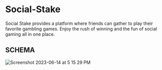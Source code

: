 # Social-Stake
Social Stake provides a platform where friends can gather to play their favorite gambling games. Enjoy the rush of winning and the fun of social gaming all in one place. 

## SCHEMA
![Screenshot 2023-06-14 at 5 15 29 PM](https://github.com/dcraderdev/Social-Stake/assets/90993510/7059d46e-5be4-499c-8727-c4df7fef29fb)

